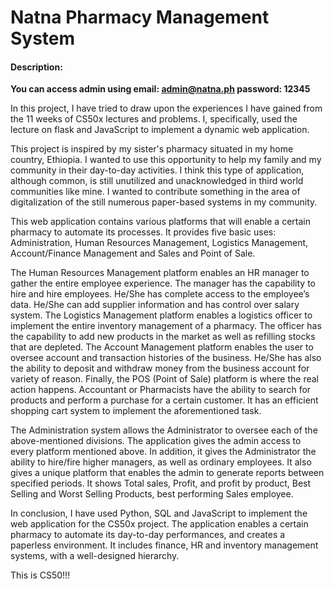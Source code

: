 # Natna Pharmacy Management System

#### Description:
**You can access admin using email: admin@natna.ph password: 12345**

In this project, I have tried to draw upon the experiences I have gained from the 11 weeks of CS50x lectures and problems. I, specifically, used the lecture on flask and JavaScript to implement a dynamic web application.

This project is inspired by my sister's pharmacy situated in my home country, Ethiopia. I wanted to use this opportunity to help my family and my community in their day-to-day activities. I think this type of application, although common, is still unutilized and unacknowledged in third world communities like mine. I wanted to contribute something in the area of digitalization of the still numerous paper-based systems in my community.

This web application contains various platforms that will enable a certain pharmacy to automate its processes. It provides five basic uses: Administration, Human Resources Management, Logistics Management, Account/Finance Management and Sales and Point of Sale.

The Human Resources Management platform enables an HR manager to gather the entire employee experience. The manager has the capability to hire and hire employees. He/She has complete access to the employee’s data. He/She can add supplier information and has control over salary system. The Logistics Management platform enables a logistics officer to implement the entire inventory management of a pharmacy. The officer has the capability to add new products in the market as well as refilling stocks that are depleted. The Account Management platform enables the user to oversee account and transaction histories of the business. He/She has also the ability to deposit and withdraw money from the business account for variety of reason. Finally, the POS (Point of Sale) platform is where the real action happens. Accountant or Pharmacists have the ability to search for products and perform a purchase for a certain customer. It has an efficient shopping cart system to implement the aforementioned task.

The Administration system allows the Administrator to oversee each of the above-mentioned divisions. The application gives the admin access to every platform mentioned above. In addition, it gives the Administrator the ability to hire/fire higher managers, as well as ordinary employees. It also gives a unique platform that enables the admin to generate reports between specified periods. It shows Total sales, Profit, and profit by product, Best Selling and Worst Selling Products, best performing Sales employee.

In conclusion, I have used Python, SQL and JavaScript to implement the web application for the CS50x project. The application enables a certain pharmacy to automate its day-to-day performances, and creates a paperless environment. It includes finance, HR and inventory management systems, with a well-designed hierarchy.

This is CS50!!!
